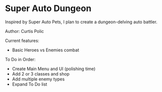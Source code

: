 # Super Auto Dungeon
Inspired by Super Auto Pets, I plan to create a dungeon-delving auto battler.

Author: Curtis Polic

Current features:
- Basic Heroes vs Enemies combat

To Do in Order:
- Create Main Menu and UI (polishing time)
- Add 2 or 3 classes and shop
- Add multiple enemy types
- Expand To Do list